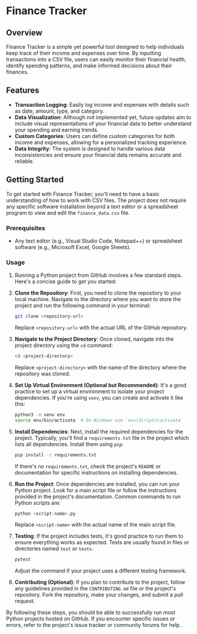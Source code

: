 # Finance Tracker

## Overview

Finance Tracker is a simple yet powerful tool designed to help individuals keep track of their income and expenses over time. By inputting transactions into a CSV file, users can easily monitor their financial health, identify spending patterns, and make informed decisions about their finances.

## Features

- **Transaction Logging**: Easily log income and expenses with details such as date, amount, type, and category.
- **Data Visualization**: Although not implemented yet, future updates aim to include visual representations of your financial data to better understand your spending and earning trends.
- **Custom Categories**: Users can define custom categories for both income and expenses, allowing for a personalized tracking experience.
- **Data Integrity**: The system is designed to handle various data inconsistencies and ensure your financial data remains accurate and reliable.

## Getting Started

To get started with Finance Tracker, you'll need to have a basic understanding of how to work with CSV files. The project does not require any specific software installation beyond a text editor or a spreadsheet program to view and edit the `finance_data.csv` file.

### Prerequisites

- Any text editor (e.g., Visual Studio Code, Notepad++) or spreadsheet software (e.g., Microsoft Excel, Google Sheets).

### Usage

1. Running a Python project from GitHub involves a few standard steps. Here's a concise guide to get you started:

1. **Clone the Repository**: First, you need to clone the repository to your local machine. Navigate to the directory where you want to store the project and run the following command in your terminal:

   ```bash
   git clone <repository-url>
   ```

   Replace `<repository-url>` with the actual URL of the GitHub repository.

2. **Navigate to the Project Directory**: Once cloned, navigate into the project directory using the `cd` command:

   ```bash
   cd <project-directory>
   ```

   Replace `<project-directory>` with the name of the directory where the repository was cloned.

3. **Set Up Virtual Environment (Optional but Recommended)**: It's a good practice to set up a virtual environment to isolate your project dependencies. If you're using `venv`, you can create and activate it like this:

   ```bash
   python3 -m venv env
   source env/bin/activate  # On Windows use `env\Scripts\activate`
   ```

4. **Install Dependencies**: Next, install the required dependencies for the project. Typically, you'll find a `requirements.txt` file in the project which lists all dependencies. Install them using `pip`:

   ```bash
   pip install -r requirements.txt
   ```

   If there's no `requirements.txt`, check the project's `README` or documentation for specific instructions on installing dependencies.

5. **Run the Project**: Once dependencies are installed, you can run your Python project. Look for a main script file or follow the instructions provided in the project's documentation. Common commands to run Python scripts are:

   ```bash
   python <script-name>.py
   ```

   Replace `<script-name>` with the actual name of the main script file.

6. **Testing**: If the project includes tests, it's good practice to run them to ensure everything works as expected. Tests are usually found in files or directories named `test` or `tests`.

   ```bash
   pytest
   ```

   Adjust the command if your project uses a different testing framework.

7. **Contributing (Optional)**: If you plan to contribute to the project, follow any guidelines provided in the `CONTRIBUTING.md` file or the project's repository. Fork the repository, make your changes, and submit a pull request.

By following these steps, you should be able to successfully run most Python projects hosted on GitHub. If you encounter specific issues or errors, refer to the project's issue tracker or community forums for help.
